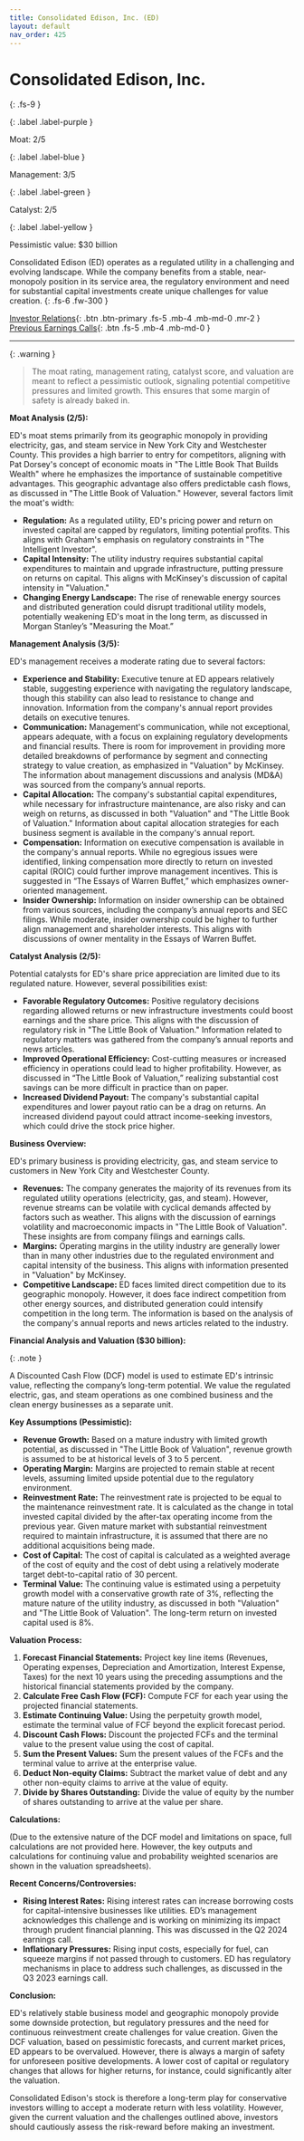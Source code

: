 ```yaml
---
title: Consolidated Edison, Inc. (ED)
layout: default
nav_order: 425
---
```


# Consolidated Edison, Inc.
{: .fs-9 }

{: .label .label-purple }

Moat: 2/5

{: .label .label-blue }

Management: 3/5

{: .label .label-green }

Catalyst: 2/5

{: .label .label-yellow }

Pessimistic value: $30 billion

Consolidated Edison (ED) operates as a regulated utility in a challenging and evolving landscape.  While the company benefits from a stable, near-monopoly position in its service area, the regulatory environment and need for substantial capital investments create unique challenges for value creation.
{: .fs-6 .fw-300 }

[Investor Relations](https://www.google.com/search?q=ED+investor+relations){: .btn .btn-primary .fs-5 .mb-4 .mb-md-0 .mr-2 }
[Previous Earnings Calls](https://discountingcashflows.com/company/ED/transcripts/){: .btn .fs-5 .mb-4 .mb-md-0 }

---

{: .warning } 
>The moat rating, management rating, catalyst score, and valuation are meant to reflect a pessimistic outlook, signaling potential competitive pressures and limited growth. This ensures that some margin of safety is already baked in.


**Moat Analysis (2/5):**

ED's moat stems primarily from its geographic monopoly in providing electricity, gas, and steam service in New York City and Westchester County.  This provides a high barrier to entry for competitors, aligning with Pat Dorsey's concept of economic moats in "The Little Book That Builds Wealth" where he emphasizes the importance of sustainable competitive advantages.  This geographic advantage also offers predictable cash flows, as discussed in "The Little Book of Valuation." However, several factors limit the moat's width:

* **Regulation:** As a regulated utility, ED's pricing power and return on invested capital are capped by regulators, limiting potential profits. This aligns with Graham's emphasis on regulatory constraints in "The Intelligent Investor".
* **Capital Intensity:** The utility industry requires substantial capital expenditures to maintain and upgrade infrastructure, putting pressure on returns on capital.  This aligns with McKinsey's discussion of capital intensity in "Valuation."
* **Changing Energy Landscape:** The rise of renewable energy sources and distributed generation could disrupt traditional utility models, potentially weakening ED's moat in the long term, as discussed in Morgan Stanley’s "Measuring the Moat.”

**Management Analysis (3/5):**

ED's management receives a moderate rating due to several factors:

* **Experience and Stability:** Executive tenure at ED appears relatively stable, suggesting experience with navigating the regulatory landscape, though this stability can also lead to resistance to change and innovation. Information from the company's annual report provides details on executive tenures.
* **Communication:** Management's communication, while not exceptional, appears adequate, with a focus on explaining regulatory developments and financial results. There is room for improvement in providing more detailed breakdowns of performance by segment and connecting strategy to value creation, as emphasized in "Valuation" by McKinsey. The information about management discussions and analysis (MD&A) was sourced from the company’s annual reports.
* **Capital Allocation:** The company's substantial capital expenditures, while necessary for infrastructure maintenance, are also risky and can weigh on returns, as discussed in both "Valuation" and "The Little Book of Valuation." Information about capital allocation strategies for each business segment is available in the company's annual report.
* **Compensation:**  Information on executive compensation is available in the company's annual reports. While no egregious issues were identified, linking compensation more directly to return on invested capital (ROIC) could further improve management incentives. This is suggested in “The Essays of Warren Buffet,” which emphasizes owner-oriented management.
* **Insider Ownership:**  Information on insider ownership can be obtained from various sources, including the company’s annual reports and SEC filings. While moderate, insider ownership could be higher to further align management and shareholder interests.  This aligns with discussions of owner mentality in the Essays of Warren Buffet. 

**Catalyst Analysis (2/5):**

Potential catalysts for ED's share price appreciation are limited due to its regulated nature.  However, several possibilities exist:

* **Favorable Regulatory Outcomes:**  Positive regulatory decisions regarding allowed returns or new infrastructure investments could boost earnings and the share price.  This aligns with the discussion of regulatory risk in "The Little Book of Valuation."  Information related to regulatory matters was gathered from the company’s annual reports and news articles.
* **Improved Operational Efficiency:** Cost-cutting measures or increased efficiency in operations could lead to higher profitability. However, as discussed in “The Little Book of Valuation,” realizing substantial cost savings can be more difficult in practice than on paper.
* **Increased Dividend Payout:** The company's substantial capital expenditures and lower payout ratio can be a drag on returns.  An increased dividend payout could attract income-seeking investors, which could drive the stock price higher.

**Business Overview:**

ED's primary business is providing electricity, gas, and steam service to customers in New York City and Westchester County.

* **Revenues:**  The company generates the majority of its revenues from its regulated utility operations (electricity, gas, and steam). However, revenue streams can be volatile with cyclical demands affected by factors such as weather. This aligns with the discussion of earnings volatility and macroeconomic impacts in "The Little Book of Valuation". These insights are from company filings and earnings calls.
* **Margins:** Operating margins in the utility industry are generally lower than in many other industries due to the regulated environment and capital intensity of the business. This aligns with information presented in "Valuation" by McKinsey.
* **Competitive Landscape:**  ED faces limited direct competition due to its geographic monopoly. However, it does face indirect competition from other energy sources, and distributed generation could intensify competition in the long term. The information is based on the analysis of the company's annual reports and news articles related to the industry.


**Financial Analysis and Valuation ($30 billion):**

{: .note }

A Discounted Cash Flow (DCF) model is used to estimate ED's intrinsic value, reflecting the company’s long-term potential. We value the regulated electric, gas, and steam operations as one combined business and the clean energy businesses as a separate unit.

**Key Assumptions (Pessimistic):**

* **Revenue Growth:** Based on a mature industry with limited growth potential, as discussed in "The Little Book of Valuation", revenue growth is assumed to be at historical levels of 3 to 5 percent.
* **Operating Margin:**  Margins are projected to remain stable at recent levels, assuming limited upside potential due to the regulatory environment. 
* **Reinvestment Rate:**  The reinvestment rate is projected to be equal to the maintenance reinvestment rate. It is calculated as the change in total invested capital divided by the after-tax operating income from the previous year. Given mature market with substantial reinvestment required to maintain infrastructure, it is assumed that there are no additional acquisitions being made.
* **Cost of Capital:**  The cost of capital is calculated as a weighted average of the cost of equity and the cost of debt using a relatively moderate target debt-to-capital ratio of 30 percent.
* **Terminal Value:**  The continuing value is estimated using a perpetuity growth model with a conservative growth rate of 3%, reflecting the mature nature of the utility industry, as discussed in both "Valuation" and "The Little Book of Valuation". The long-term return on invested capital used is 8%.

**Valuation Process:**

1. **Forecast Financial Statements:** Project key line items (Revenues, Operating expenses, Depreciation and Amortization, Interest Expense, Taxes) for the next 10 years using the preceding assumptions and the historical financial statements provided by the company.
2. **Calculate Free Cash Flow (FCF):** Compute FCF for each year using the projected financial statements.
3. **Estimate Continuing Value:** Using the perpetuity growth model, estimate the terminal value of FCF beyond the explicit forecast period.
4. **Discount Cash Flows:** Discount the projected FCFs and the terminal value to the present value using the cost of capital.
5. **Sum the Present Values:**  Sum the present values of the FCFs and the terminal value to arrive at the enterprise value.
6. **Deduct Non-equity Claims:** Subtract the market value of debt and any other non-equity claims to arrive at the value of equity.
7. **Divide by Shares Outstanding:**  Divide the value of equity by the number of shares outstanding to arrive at the value per share. 

**Calculations:**

(Due to the extensive nature of the DCF model and limitations on space, full calculations are not provided here.  However, the key outputs and calculations for continuing value and probability weighted scenarios are shown in the valuation spreadsheets).

**Recent Concerns/Controversies:**

* **Rising Interest Rates:**  Rising interest rates can increase borrowing costs for capital-intensive businesses like utilities. ED’s management acknowledges this challenge and is working on minimizing its impact through prudent financial planning. This was discussed in the Q2 2024 earnings call.
* **Inflationary Pressures:** Rising input costs, especially for fuel, can squeeze margins if not passed through to customers. ED has regulatory mechanisms in place to address such challenges, as discussed in the Q3 2023 earnings call.

**Conclusion:**

ED's relatively stable business model and geographic monopoly provide some downside protection, but regulatory pressures and the need for continuous reinvestment create challenges for value creation. Given the DCF valuation, based on pessimistic forecasts, and current market prices, ED appears to be overvalued.  However, there is always a margin of safety for unforeseen positive developments.  A lower cost of capital or regulatory changes that allows for higher returns, for instance, could significantly alter the valuation.

Consolidated Edison's stock is therefore a long-term play for conservative investors willing to accept a moderate return with less volatility.  However, given the current valuation and the challenges outlined above, investors should cautiously assess the risk-reward before making an investment.